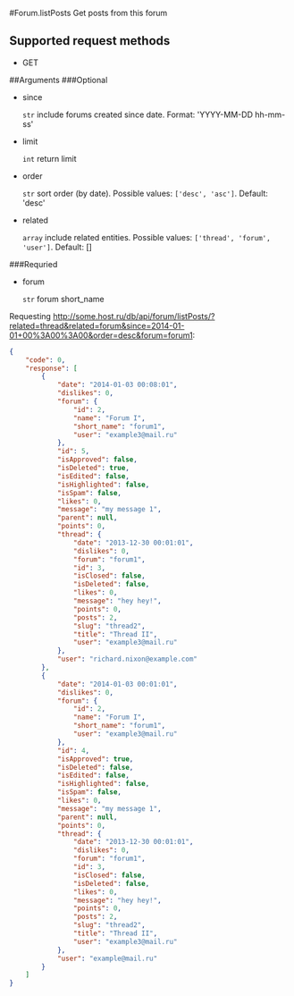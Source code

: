 #Forum.listPosts
Get posts from this forum

## Supported request methods 
* GET

##Arguments
###Optional
* since

   ```str``` include forums created since date. Format: 'YYYY-MM-DD hh-mm-ss'
* limit

   ```int``` return limit
* order

   ```str``` sort order (by date). Possible values: ```['desc', 'asc']```. Default: 'desc'
* related

   ```array``` include related entities. Possible values: ```['thread', 'forum', 'user']```. Default: []


###Requried
* forum

   ```str``` forum short_name


Requesting http://some.host.ru/db/api/forum/listPosts/?related=thread&related=forum&since=2014-01-01+00%3A00%3A00&order=desc&forum=forum1:
```json
{
    "code": 0,
    "response": [
        {
            "date": "2014-01-03 00:08:01",
            "dislikes": 0,
            "forum": {
                "id": 2,
                "name": "Forum I",
                "short_name": "forum1",
                "user": "example3@mail.ru"
            },
            "id": 5,
            "isApproved": false,
            "isDeleted": true,
            "isEdited": false,
            "isHighlighted": false,
            "isSpam": false,
            "likes": 0,
            "message": "my message 1",
            "parent": null,
            "points": 0,
            "thread": {
                "date": "2013-12-30 00:01:01",
                "dislikes": 0,
                "forum": "forum1",
                "id": 3,
                "isClosed": false,
                "isDeleted": false,
                "likes": 0,
                "message": "hey hey!",
                "points": 0,
                "posts": 2,
                "slug": "thread2",
                "title": "Thread II",
                "user": "example3@mail.ru"
            },
            "user": "richard.nixon@example.com"
        },
        {
            "date": "2014-01-03 00:01:01",
            "dislikes": 0,
            "forum": {
                "id": 2,
                "name": "Forum I",
                "short_name": "forum1",
                "user": "example3@mail.ru"
            },
            "id": 4,
            "isApproved": true,
            "isDeleted": false,
            "isEdited": false,
            "isHighlighted": false,
            "isSpam": false,
            "likes": 0,
            "message": "my message 1",
            "parent": null,
            "points": 0,
            "thread": {
                "date": "2013-12-30 00:01:01",
                "dislikes": 0,
                "forum": "forum1",
                "id": 3,
                "isClosed": false,
                "isDeleted": false,
                "likes": 0,
                "message": "hey hey!",
                "points": 0,
                "posts": 2,
                "slug": "thread2",
                "title": "Thread II",
                "user": "example3@mail.ru"
            },
            "user": "example@mail.ru"
        }
    ]
}
```
